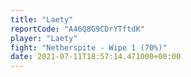 ```yaml
---
title: "Laety"
reportCode: "A46Q8G9CDrYTftdK"
player: "Laety"
fight: "Netherspite - Wipe 1 (70%)"
date: 2021-07-11T18:57:14.471000+00:00
---
```

